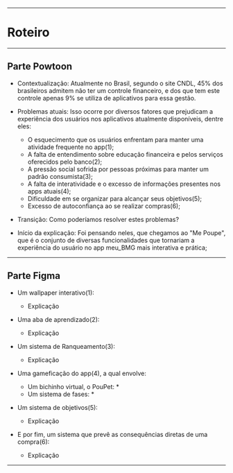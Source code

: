 ***
# Roteiro
***
## Parte Powtoon
* Contextualização:
Atualmente no Brasil, segundo o site CNDL, 45% dos brasileiros admitem não ter um controle financeiro, e dos que tem este controle apenas 9% se utiliza de aplicativos para essa gestão.

* Problemas atuais:
Isso ocorre por diversos fatores que prejudicam a experiência dos usuários nos aplicativos atualmente disponíveis, dentre eles:
   * O esquecimento que os usuários enfrentam para manter uma atividade frequente no app(1);
   * A falta de entendimento sobre educação financeira e pelos serviços oferecidos pelo banco(2);
   * A pressão social sofrida por pessoas próximas para manter um padrão consumista(3);
   * A falta de interatividade e o excesso de informações presentes nos apps atuais(4);
   * Dificuldade em se organizar para alcançar seus objetivos(5);
   * Excesso de autoconfiança ao se realizar compras(6);

* Transição:
Como poderíamos resolver estes problemas?

* Início da explicação:
Foi pensando neles, que chegamos ao "Me Poupe", que é o conjunto de diversas funcionalidades que tornariam a experiência do usuário no app meu_BMG mais interativa e prática;
***
## Parte Figma
* Um wallpaper interativo(1):
   * Explicação

* Uma aba de aprendizado(2):
   * Explicação

* Um sistema de Ranqueamento(3):
   * Explicação

* Uma gameficação do app(4), a qual envolve:
   * Um bichinho virtual, o PouPet:
      * 
   * Um sistema de fases:
      * 

* Um sistema de objetivos(5):
   * Explicação

* E por fim, um sistema que prevê as consequências diretas de uma compra(6):
   * Explicação
***
